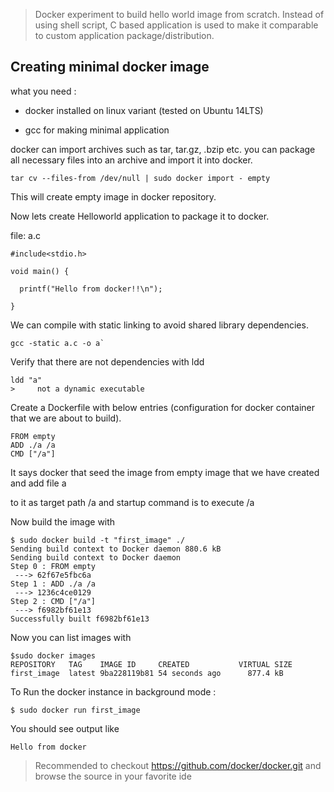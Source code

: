 >Docker experiment to build hello world image from scratch. Instead of using shell script, C based
application is used to make it comparable to custom application package/distribution.




Creating minimal docker image
-----------------------------



what you need :

-   docker installed on linux variant (tested on Ubuntu 14LTS)

-   gcc for making minimal application



docker can import archives such as tar, tar.gz, .bzip etc. you can package all
necessary files into an archive and import it into docker.



    tar cv --files-from /dev/null | sudo docker import - empty

This will create empty image in docker repository.



Now lets create Helloworld application to package it to docker.

file: a.c

    #include<stdio.h>

    void main() {

      printf("Hello from docker!!\n");

    }



We can compile with static linking to avoid shared library dependencies.

    gcc -static a.c -o a`

Verify that there are not dependencies with ldd

    ldd "a"
    >     not a dynamic executable



Create a Dockerfile with below entries (configuration for docker container that
we are about to build).

    FROM empty
    ADD ./a /a
    CMD ["/a"]



It says docker that seed the image from empty image that we have created and add
file a

to it as target path /a and startup command is to execute /a



Now build the image with

    $ sudo docker build -t "first_image" ./
    Sending build context to Docker daemon 880.6 kB
    Sending build context to Docker daemon
    Step 0 : FROM empty
     ---> 62f67e5fbc6a
    Step 1 : ADD ./a /a
     ---> 1236c4ce0129
    Step 2 : CMD ["/a"]
     ---> f6982bf61e13
    Successfully built f6982bf61e13


Now you can list images with

    $sudo docker images
    REPOSITORY   TAG    IMAGE ID     CREATED           VIRTUAL SIZE
    first_image  latest 9ba228119b81 54 seconds ago      877.4 kB



To Run the docker instance in background mode :

    $ sudo docker run first_image



You should see output like

    Hello from docker


> Recommended to checkout https://github.com/docker/docker.git and browse the source in your
favorite ide


